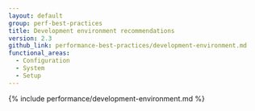 ```yaml
---
layout: default
group: perf-best-practices
title: Development environment recommendations
version: 2.3
github_link: performance-best-practices/development-environment.md
functional_areas:
  - Configuration
  - System
  - Setup
---
```


{% include performance/development-environment.md %}